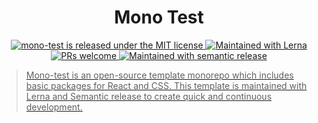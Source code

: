 <h1 align="center">
  Mono Test
</h1>
<p align="center">
  <a href="https://github.com/richmccartney/mono-test/blob/main/LICENSE">
    <img src="https://img.shields.io/badge/license-MIT-green" alt="mono-test is released under the MIT license" />
  </a>
  <a href="https://lerna.js.org/">
    <img src="https://img.shields.io/badge/maintained%20with-lerna-cc00ff.svg" alt="Maintained with Lerna" />
  </a>
  <a href="https://github.com/richmccartney/mono-test/blob/main/.github/CONTRIBUTING.md">
    <img src="https://img.shields.io/badge/PRs-welcome-brightgreen.svg" alt="PRs welcome" />
  </a>
  <a href="https://github.com/semantic-release/semantic-release"><img src="https://img.shields.io/badge/%20%20%F0%9F%93%A6%F0%9F%9A%80-semantic--release-e10079.svg" alt="Maintained with semantic release"</a>
</p>

> Mono-test is an open-source template monorepo which includes basic packages for
> React and CSS. This template is maintained with Lerna and Semantic release to
> create quick and continuous development.
